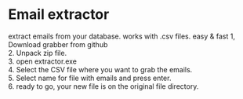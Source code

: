 # Email extractor
extract emails from your database. works with .csv files. easy & fast
1, Download grabber from github <br>
2. Unpack zip file. <br>
3. open extractor.exe <br>
4. Select the CSV file where you want to grab the emails. <br>
5. Select name for file with emails and press enter. <br> 
6. ready to go, your new file is on the original file directory. <br>
